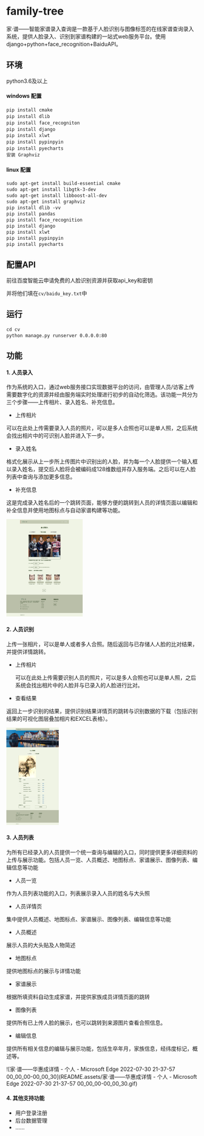 # family-tree
家·谱——智能家谱录入查询是一款基于人脸识别与图像标签的在线家谱查询录入系统，提供人脸录入、识别到家谱构建的一站式web服务平台。使用django+python+face_recognition+BaiduAPI。



## 环境

python3.6及以上

#### windows 配置

```python
pip install cmake
pip install dlib
pip install face_recogniton
pip install django
pip install xlwt
pip install pypinpyin
pip install pyecharts
安装 Graphviz
```

#### linux 配置

```
sudo apt-get install build-essential cmake
sudo apt-get install libgtk-3-dev
sudo apt-get install libboost-all-dev 
sudo apt-get install graphviz
pip install dlib -vv
pip install pandas
pip install face_recognition
pip install django
pip install xlwt	
pip install pypinpyin
pip install pyecharts
```

## 配置API

前往百度智能云申请免费的人脸识别资源并获取api_key和密钥

并将他们填在`cv/baidu_key.txt`中

## 运行

```
cd cv
python manage.py runserver 0.0.0.0:80
```



## 功能

#### 1. **人员录入**

作为系统的入口，通过web服务接口实现数据平台的访问，由管理人员/访客上传需要数字化的资源并经由服务端实时处理进行初步的自动化筛选。该功能一共分为三个步骤——上传相片、录入姓名、补充信息。

- 上传相片

可以在此处上传需要录入人员的照片，可以是多人合照也可以是单人照，之后系统会找出相片中的可识别人脸并进入下一步。

-  录入姓名

格式化展示从上一步所上传图片中识别出的人脸，并为每一个人脸提供一个输入框以录入姓名，提交后人脸将会被编码成128维数组并存入服务端。之后可以在人脸列表中查询与添加更多信息。

-  补充信息

这是完成录入姓名后的一个跳转页面，能够方便的跳转到人员的详情页面以编辑和补全信息并使用地图标点与自动家谱构建等功能。

<img src="README.assets/image-20220730213624753.png" alt="image-20220730213624753" style="zoom: 25%;" />

#### 2. **人员识别**

上传一张相片，可以是单人或者多人合照。随后返回与已存储人人脸的比对结果，并提供详情跳转。

- 上传相片

  可以在此处上传需要识别人员的照片，可以是多人合照也可以是单人照，之后系统会找出相片中的人脸并与已录入的人脸进行比对。

- 查看结果

返回上一步识别的结果，提供识别结果详情页的跳转与识别数据的下载（包括识别结果的可视化图层叠加相片和EXCEL表格）。

<img src="README.assets/image-20220730213656426.png" alt="image-20220730213656426" style="zoom:25%;" />

#### 3. **人员列表**

为所有已经录入的人员提供一个统一查询与编辑的入口，同时提供更多详细资料的上传与展示功能。包括人员一览、人员概述、地图标点、家谱展示、图像列表、编辑信息等功能

- 人员一览

作为人员列表功能的入口，列表展示录入人员的姓名与大头照

- 人员详情页

集中提供人员概述、地图标点、家谱展示、图像列表、编辑信息等功能

- 人员概述

展示人员的大头贴及人物简述

-  地图标点

提供地图标点的展示与详情功能

-  家谱展示

根据所填资料自动生成家谱，并提供家族成员详情页面的跳转

-  图像列表

提供所有已上传人脸的展示，也可以跳转到来源图片查看合照信息。

- 编辑信息

提供所有相关信息的编辑与展示功能，包括生卒年月，家族信息，经纬度标记，概述等。

![家·谱——华惠成详情 - 个人 - Microsoft Edge 2022-07-30 21-37-57 00_00_00-00_00_30](README.assets/家·谱——华惠成详情 - 个人 - Microsoft Edge 2022-07-30 21-37-57 00_00_00-00_00_30.gif)



#### 4. 其他支持功能

- 用户登录注册
- 后台数据管理
- ……

